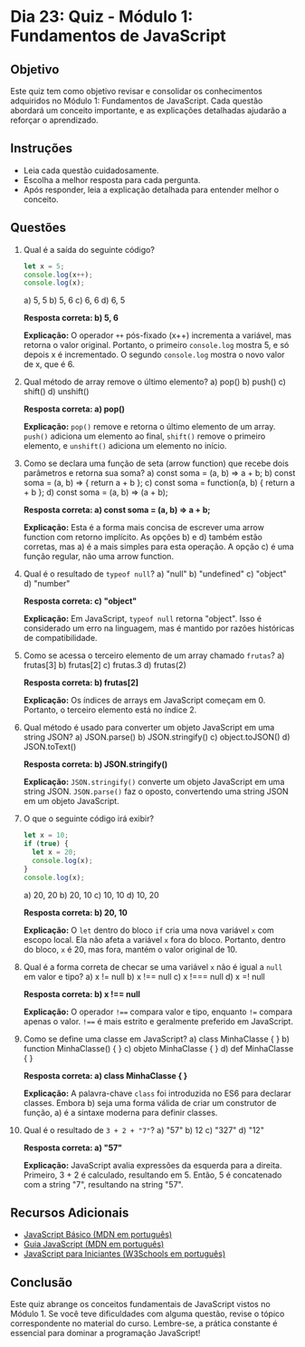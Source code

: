 # Dia 23: Quiz - Módulo 1: Fundamentos de JavaScript

## Objetivo
Este quiz tem como objetivo revisar e consolidar os conhecimentos adquiridos no Módulo 1: Fundamentos de JavaScript. Cada questão abordará um conceito importante, e as explicações detalhadas ajudarão a reforçar o aprendizado.

## Instruções
- Leia cada questão cuidadosamente.
- Escolha a melhor resposta para cada pergunta.
- Após responder, leia a explicação detalhada para entender melhor o conceito.

## Questões

1. Qual é a saída do seguinte código?
   ```javascript
   let x = 5;
   console.log(x++);
   console.log(x);
   ```
   a) 5, 5
   b) 5, 6
   c) 6, 6
   d) 6, 5

   **Resposta correta: b) 5, 6**
   
   **Explicação:** O operador `++` pós-fixado (x++) incrementa a variável, mas retorna o valor original. Portanto, o primeiro `console.log` mostra 5, e só depois x é incrementado. O segundo `console.log` mostra o novo valor de x, que é 6.

2. Qual método de array remove o último elemento?
   a) pop()
   b) push()
   c) shift()
   d) unshift()

   **Resposta correta: a) pop()**
   
   **Explicação:** `pop()` remove e retorna o último elemento de um array. `push()` adiciona um elemento ao final, `shift()` remove o primeiro elemento, e `unshift()` adiciona um elemento no início.

3. Como se declara uma função de seta (arrow function) que recebe dois parâmetros e retorna sua soma?
   a) const soma = (a, b) => a + b;
   b) const soma = (a, b) => { return a + b };
   c) const soma = function(a, b) { return a + b };
   d) const soma = (a, b) => (a + b);

   **Resposta correta: a) const soma = (a, b) => a + b;**
   
   **Explicação:** Esta é a forma mais concisa de escrever uma arrow function com retorno implícito. As opções b) e d) também estão corretas, mas a) é a mais simples para esta operação. A opção c) é uma função regular, não uma arrow function.

4. Qual é o resultado de `typeof null`?
   a) "null"
   b) "undefined"
   c) "object"
   d) "number"

   **Resposta correta: c) "object"**
   
   **Explicação:** Em JavaScript, `typeof null` retorna "object". Isso é considerado um erro na linguagem, mas é mantido por razões históricas de compatibilidade.

5. Como se acessa o terceiro elemento de um array chamado `frutas`?
   a) frutas[3]
   b) frutas[2]
   c) frutas.3
   d) frutas(2)

   **Resposta correta: b) frutas[2]**
   
   **Explicação:** Os índices de arrays em JavaScript começam em 0. Portanto, o terceiro elemento está no índice 2.

6. Qual método é usado para converter um objeto JavaScript em uma string JSON?
   a) JSON.parse()
   b) JSON.stringify()
   c) object.toJSON()
   d) JSON.toText()

   **Resposta correta: b) JSON.stringify()**
   
   **Explicação:** `JSON.stringify()` converte um objeto JavaScript em uma string JSON. `JSON.parse()` faz o oposto, convertendo uma string JSON em um objeto JavaScript.

7. O que o seguinte código irá exibir?
   ```javascript
   let x = 10;
   if (true) {
     let x = 20;
     console.log(x);
   }
   console.log(x);
   ```
   a) 20, 20
   b) 20, 10
   c) 10, 10
   d) 10, 20

   **Resposta correta: b) 20, 10**
   
   **Explicação:** O `let` dentro do bloco `if` cria uma nova variável `x` com escopo local. Ela não afeta a variável `x` fora do bloco. Portanto, dentro do bloco, `x` é 20, mas fora, mantém o valor original de 10.

8. Qual é a forma correta de checar se uma variável `x` não é igual a `null` em valor e tipo?
   a) x != null
   b) x !== null
   c) x !=== null
   d) x =! null

   **Resposta correta: b) x !== null**
   
   **Explicação:** O operador `!==` compara valor e tipo, enquanto `!=` compara apenas o valor. `!==` é mais estrito e geralmente preferido em JavaScript.

9. Como se define uma classe em JavaScript?
   a) class MinhaClasse { }
   b) function MinhaClasse() { }
   c) objeto MinhaClasse { }
   d) def MinhaClasse { }

   **Resposta correta: a) class MinhaClasse { }**
   
   **Explicação:** A palavra-chave `class` foi introduzida no ES6 para declarar classes. Embora b) seja uma forma válida de criar um construtor de função, a) é a sintaxe moderna para definir classes.

10. Qual é o resultado de `3 + 2 + "7"`?
    a) "57"
    b) 12
    c) "327"
    d) "12"

    **Resposta correta: a) "57"**
    
    **Explicação:** JavaScript avalia expressões da esquerda para a direita. Primeiro, 3 + 2 é calculado, resultando em 5. Então, 5 é concatenado com a string "7", resultando na string "57".

## Recursos Adicionais

- [JavaScript Básico (MDN em português)](https://developer.mozilla.org/pt-BR/docs/Learn/Getting_started_with_the_web/JavaScript_basics)
- [Guia JavaScript (MDN em português)](https://developer.mozilla.org/pt-BR/docs/Web/JavaScript/Guide)
- [JavaScript para Iniciantes (W3Schools em português)](https://www.w3schools.com/js/default.asp)

## Conclusão

Este quiz abrange os conceitos fundamentais de JavaScript vistos no Módulo 1. Se você teve dificuldades com alguma questão, revise o tópico correspondente no material do curso. Lembre-se, a prática constante é essencial para dominar a programação JavaScript!

